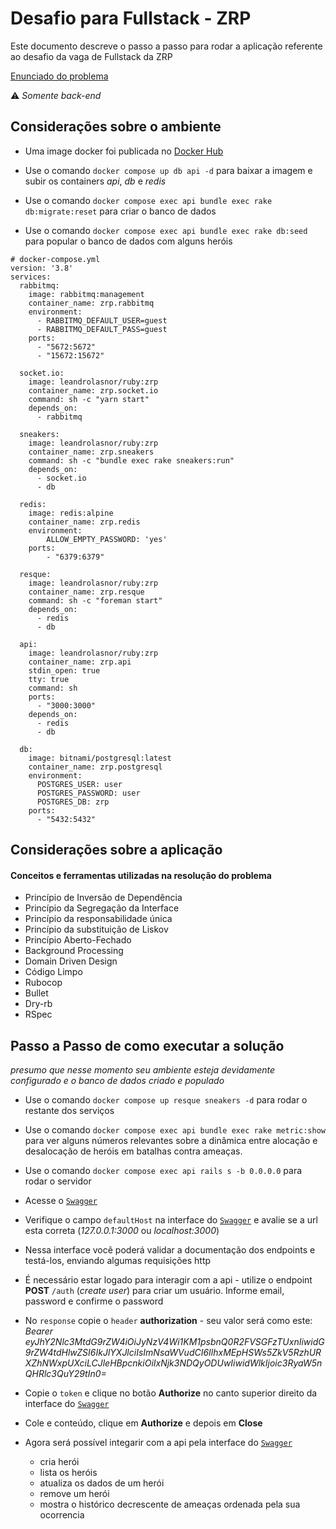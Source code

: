 # Desafio para Fullstack - ZRP

Este documento descreve o passo a passo para rodar a aplicação referente ao desafio da vaga de Fullstack da ZRP

[Enunciado do problema](https://zrp.github.io/challenges/dev/)

:warning: _Somente back-end_

## Considerações sobre o ambiente

* Uma image docker foi publicada no [Docker Hub](https://hub.docker.com/layers/leandrolasnor/ruby/zrp/images/sha256-460c2139ac4b20ba8cb49d29bc4866b9292207ce12cc4d192a57234824d1f34a?context=repo)

* Use o comando `docker compose up db api -d` para baixar a imagem e subir os containers _api_, _db_ e _redis_
* Use o comando `docker compose exec api bundle exec rake db:migrate:reset` para criar o banco de dados
* Use o comando `docker compose exec api bundle exec rake db:seed` para popular o banco de dados com alguns heróis

```
# docker-compose.yml
version: '3.8'
services:
  rabbitmq:
    image: rabbitmq:management
    container_name: zrp.rabbitmq
    environment:
      - RABBITMQ_DEFAULT_USER=guest
      - RABBITMQ_DEFAULT_PASS=guest
    ports:
      - "5672:5672"
      - "15672:15672"

  socket.io:
    image: leandrolasnor/ruby:zrp
    container_name: zrp.socket.io
    command: sh -c "yarn start"
    depends_on:
      - rabbitmq

  sneakers:
    image: leandrolasnor/ruby:zrp
    container_name: zrp.sneakers
    command: sh -c "bundle exec rake sneakers:run"
    depends_on:
      - socket.io
      - db

  redis:
    image: redis:alpine
    container_name: zrp.redis
    environment:
        ALLOW_EMPTY_PASSWORD: 'yes'
    ports:
        - "6379:6379"

  resque:
    image: leandrolasnor/ruby:zrp
    container_name: zrp.resque
    command: sh -c "foreman start"
    depends_on:
      - redis
      - db

  api:
    image: leandrolasnor/ruby:zrp
    container_name: zrp.api
    stdin_open: true
    tty: true
    command: sh
    ports:
      - "3000:3000"
    depends_on:
      - redis
      - db

  db:
    image: bitnami/postgresql:latest
    container_name: zrp.postgresql
    environment:
      POSTGRES_USER: user
      POSTGRES_PASSWORD: user
      POSTGRES_DB: zrp
    ports:
      - "5432:5432"

```

## Considerações sobre a aplicação

#### Conceitos e ferramentas utilizadas na resolução do problema
* Princípio de Inversão de Dependência
* Princípio da Segregação da Interface
* Princípio da responsabilidade única
* Princípio da substituição de Liskov
* Princípio Aberto-Fechado
* Background Processing
* Domain Driven Design
* Código Limpo
* Rubocop
* Bullet
* Dry-rb
* RSpec

## Passo a Passo de como executar a solução

_presumo que nesse momento seu ambiente esteja devidamente configurado e o banco de dados criado e populado_

* Use o comando `docker compose up resque sneakers -d` para rodar o restante dos serviços
* Use o comando `docker compose exec api bundle exec rake metric:show` para ver alguns números relevantes sobre a dinâmica entre alocação e desalocação de heróis em batalhas contra ameaças.
* Use o comando `docker compose exec api rails s -b 0.0.0.0` para rodar o servidor
* Acesse o [`Swagger`](http://localhost:3000/api-docs)
* Verifique o campo `defaultHost` na interface do [`Swagger`](http://localhost:3000/api-docs) e avalie se a url esta correta (_127.0.0.1:3000_ ou _localhost:3000_)

* Nessa interface você poderá validar a documentação dos endpoints e testá-los, enviando algumas requisições http
* É necessário estar logado para interagir com a api - utilize o endpoint **POST** `/auth` (_create user_) para criar um usuário. Informe email, password e confirme o password
* No `response` copie o `header` **authorization** - seu valor será como este: *Bearer eyJhY2Nlc3MtdG9rZW4iOiJyNzV4Wi1KM1psbnQ0R2FVSGFzTUxnIiwidG9rZW4tdHlwZSI6IkJlYXJlciIsImNsaWVudCI6IlhxMEpHSWs5ZkV5RzhURXZhNWxpUXciLCJleHBpcnkiOiIxNjk3NDQyODUwIiwidWlkIjoic3RyaW5nQHRlc3QuY29tIn0=*
* Copie o `token` e clique no botão **Authorize** no canto superior direito da interface do [`Swagger`](http://localhost:3000/api-docs)
* Cole e conteúdo, clique em **Authorize** e depois em **Close**
* Agora será possível integarir com a api pela interface do [`Swagger`](http://localhost:3000/api-docs)

    - cria herói
    - lista os heróis
    - atualiza os dados de um herói
    - remove um herói
    - mostra o histórico decrescente de ameaças ordenada pela sua ocorrencia
